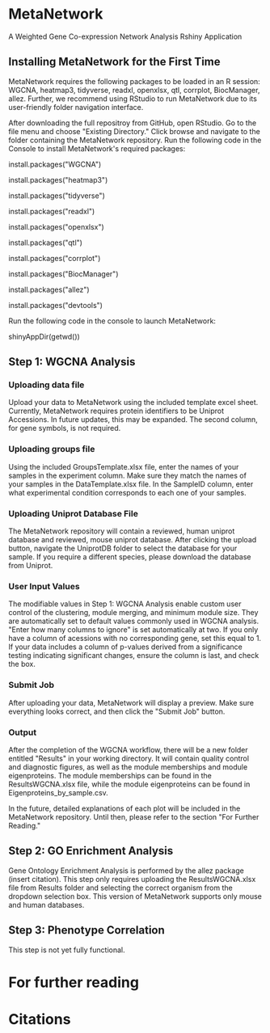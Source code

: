 # MetaNetwork
A Weighted Gene Co-expression Network Analysis Rshiny Application

## Installing MetaNetwork for the First Time
MetaNetwork requires the following packages to be loaded in an R session: 
WGCNA, heatmap3, tidyverse, readxl, openxlsx, qtl, corrplot, BiocManager, allez. Further, we recommend using RStudio to run MetaNetwork due to its user-friendly folder navigation interface.

After downloading the full repositroy from GitHub, open RStudio. Go to the file menu and choose "Existing Directory." Click browse and navigate to the folder containing the MetaNetwork repository. Run the following code in the Console to install MetaNetwork's required packages:  

install.packages("WGCNA")

install.packages("heatmap3")

install.packages("tidyverse")

install.packages("readxl")

install.packages("openxlsx")

install.packages("qtl")

install.packages("corrplot")

install.packages("BiocManager")

install.packages("allez")

install.packages("devtools")

Run the following code in the console to launch MetaNetwork: 

shinyAppDir(getwd())

## Step 1: WGCNA Analysis
### Uploading data file
Upload your data to MetaNetwork using the included template excel sheet. Currently, MetaNetwork requires protein identifiers to be Uniprot Accessions. In future updates, this may be expanded. The second column, for gene symbols, is not required. 
### Uploading groups file
Using the included GroupsTemplate.xlsx file, enter the names of your samples in the experiment column. Make sure they match the names of your samples in the DataTemplate.xlsx file. In the SampleID column, enter what experimental condition corresponds to each one of your samples. 

### Uploading Uniprot Database File
The MetaNetwork repository will contain a reviewed, human uniprot database and reviewed, mouse uniprot database. After clicking the upload button, navigate the UniprotDB folder to select the database for your sample. If you require a different species, please download the database from Uniprot. 

### User Input Values
The modifiable values in Step 1: WGCNA Analysis enable custom user control of the clustering, module merging, and minimum module size. They are automatically set to default values commonly used in WGCNA analysis. "Enter how many columns to ignore" is set automatically at two. If you only have a column of acessions with no corresponding gene, set this equal to 1. If your data includes a column of p-values derived from a significance testing indicating significant changes, ensure the column is last, and check the box. 

### Submit Job
After uploading your data, MetaNetwork will display a preview. Make sure everything looks correct, and then click the "Submit Job" button. 

### Output
After the completion of the WGCNA workflow, there will be a new folder entitled "Results" in your working directory. It will contain quality control and diagnostic figures, as well as the module memberships and module eigenproteins. The module memberships can be found in the ResultsWGCNA.xlsx file, while the module eigenproteins can be found in Eigenproteins_by_sample.csv. 

In the future, detailed explanations of each plot will be included in the MetaNetwork repository. Until then, please refer to the section "For Further Reading."

## Step 2: GO Enrichment Analysis
Gene Ontology Enrichment Analysis is performed by the allez package (insert citation). This step only requires uploading the ResultsWGCNA.xlsx file from Results folder and selecting the correct organism from the dropdown selection box. This version of MetaNetwork supports only mouse and human databases.

## Step 3: Phenotype Correlation
This step is not yet fully functional. 

# For further reading

# Citations

